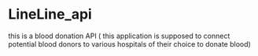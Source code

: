# LineLine_api
this is a blood donation API ( this application is supposed to connect potential blood donors to various hospitals of their choice to donate blood)
